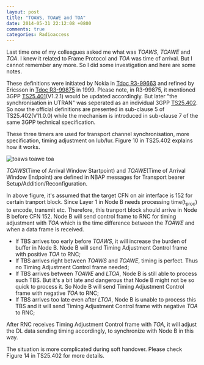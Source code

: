 ```yaml
---
layout: post
title: "TOAWS, TOAWE and TOA"
date: 2014-05-31 22:12:08 +0800
comments: true
categories: Radioaccess
---
```


Last time one of my colleagues asked me what was *TOAWS*, *TOAWE* and *TOA*. I knew it related to Frame Protocol and *TOA* was time of arrival. But I cannot remember any more. So I did some investigation and here are some notes.

<!--more-->

These definitions were initiated by Nokia in [Tdoc R3-99663](http://www.3gpp.org/ftp/tsg_ran/WG3_Iu/TSGR3_05/docs/Zips/R3-99663.zip) and refined by Ericsson in [Tdoc R3-99875](http://www.3gpp.org/ftp/tsg_ran/WG3_Iu/TSGR3_06/docs/Pdfs/r3-99875.pdf) in 1999. Please note, in R3-99875, it mentioned 3GPP [TS25.401](http://www.3gpp.org/DynaReport/25401.htm)(V1.2.1) would be updated accordingly. But later "the synchronisation in UTRAN" was seperated as an individual 3GPP [TS25.402](http://www.3gpp.org/DynaReport/25402.htm). So now the official definitions are presented in sub-clause 5 of TS25.402(V11.0.0) while the mechanism is introduced in sub-clause 7 of the same 3GPP technical specification.

These three timers are used for transport channel synchronisation, more specification, timing adjustment on Iub/Iur. Figure 10 in TS25.402 explains how it works.

![toaws toawe toa](https://dl.dropboxusercontent.com/u/6459697/blogimage/20140531_toaws_toawe_toa.png)

*TOAWS*(Time of Arrival Window Startpoint) and *TOAWE*(Time of Arrival Window Endpoint) are defined in NBAP messages for Transport bearer Setup/Addition/Reconfiguration.

In above figure, it's assumed that the target CFN on air interface is 152 for certain tranport block. Since Layer 1 in Node B needs processing time(t<sub>proc</sub>) to encode, transmit etc. Therefore, this tranport block should arrive in Node B before CFN 152. Node B will send control frame to RNC for timing adjustment with *TOA* which is the time difference between the *TOAWE* and when a data frame is received.

* If TBS arrives too early before *TOAWS*, it will increase the burden of buffer in Node B. Node B will send Timing Adjustment Control frame with positive *TOA* to RNC;
* If TBS arrives right between *TOAWS* and *TOAWE*, timing is perfect. Thus no Timing Adjustment Control frame needed;
* If TBS arrives between *TOAWE* and *LTOA*, Node B is still able to process such TBS. But it's a bit late and dangerous that Node B might not be so quick to process it. So Node B will send Timing Adjustment Control frame with negative *TOA* to RNC;
* If TBS arrives too late even after *LTOA*, Node B is unable to process this TBS and it will send Timing Adjustment Control frame with negative *TOA* to RNC;

After RNC receives Timing Adjustment Control frame with *TOA*, it will adjust the DL data sending timing accordingly, to synchronize with Node B in this way.

The situation is more complicated during soft handover. Please check Figure 14 in TS25.402 for more details.
